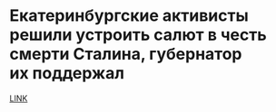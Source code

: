 # Екатеринбургские активисты решили устроить салют в честь смерти Сталина, губернатор их поддержал



[LINK](https://varlamov.ru/3816646.html)